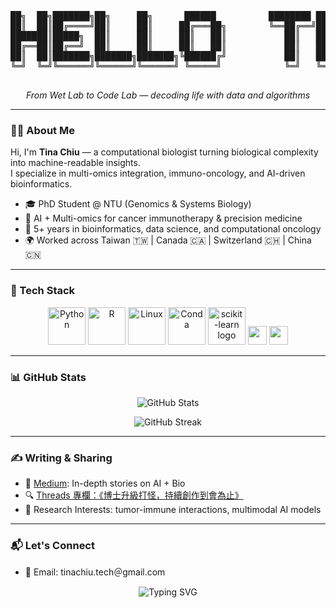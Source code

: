 <pre align="center">

██╗  ██╗███████╗██╗     ██╗      ██████          ████████ ███████  ██████  ██╗  ██╗
██║  ██║██╔════╝██║     ██║     ██╔═══██╗        ╚══██╔══╝██╔════╝ ██╔════╝██║  ██║
███████║█████╗  ██║     ██║     ██║   ██║           ██║   █████╗   ██║     ███████║
██╔══██║██╔══╝  ██║     ██║     ██║   ██║           ██║   ██╔══╝   ██║     ██╔══██║
██║  ██║███████╗███████╗███████╗╚██████╔╝           ██║   ███████╗ ╚██████╗██║  ██║
╚═╝  ╚═╝╚══════╝╚══════╝╚══════╝ ╚═════╝            ╚═╝   ╚══════╝  ╚═════╝╚═╝  ╚═╝

</pre>


<p align="center">
  <em>From Wet Lab to Code Lab — decoding life with data and algorithms</em>
</p>

---

### 👩‍🔬 About Me

Hi, I'm **Tina Chiu** — a computational biologist turning biological complexity into machine-readable insights.  
I specialize in multi-omics integration, immuno-oncology, and AI-driven bioinformatics.


- 🎓 PhD Student @ NTU (Genomics & Systems Biology)
- 🧠 AI + Multi-omics for cancer immunotherapy & precision medicine
- 🧪 5+ years in bioinformatics, data science, and computational oncology
- 🌍 Worked across Taiwan 🇹🇼 | Canada 🇨🇦 | Switzerland 🇨🇭 | China 🇨🇳

---

### 🧠 Tech Stack

<p align="center">
  <img src="https://cdn.jsdelivr.net/gh/devicons/devicon/icons/python/python-original.svg" width="60" height="60" alt="Python" />
  <img src="https://cdn.jsdelivr.net/gh/devicons/devicon/icons/r/r-original.svg" width="60" height="60" alt="R" />
  <img src="https://cdn.jsdelivr.net/gh/devicons/devicon/icons/linux/linux-original.svg" width="60" height="60" alt="Linux" />
  <img src="https://cdn.jsdelivr.net/gh/devicons/devicon/icons/anaconda/anaconda-original.svg" width="60" height="60" alt="Conda" />
  <img src="https://upload.wikimedia.org/wikipedia/commons/0/05/Scikit_learn_logo_small.svg" width="60" height="60" alt="scikit-learn logo" />
  <img src="https://img.shields.io/badge/Immunology-F06292?style=for-the-badge&logoColor=white" height="30" />
  <img src="https://img.shields.io/badge/Oncology-7E57C2?style=for-the-badge&logoColor=white" height="30" />
</p>

---

### 📊 GitHub Stats

<p align="center">
  <img src="https://github-readme-stats.vercel.app/api?username=LULUCHIU&show_icons=true&theme=default" alt="GitHub Stats" />
</p>

<p align="center">
  <img src="https://streak-stats.demolab.com?user=LULUCHIU&theme=default" alt="GitHub Streak" />
</p>

---

### ✍️ Writing & Sharing

- 📝 [Medium](https://medium.com/@lutingchiu): In-depth stories on AI + Bio
- 🔍 [Threads 專欄：《博士升級打怪，持續創作到會為止》](https://www.threads.com/@tina.techtech?igshid=NTc4MTIwNjQ2YQ%3D%3D)
- 🔬 Research Interests: tumor-immune interactions, multimodal AI models

---

### 📬 Let's Connect

- 📧 Email: tinachiu.tech＠gmail.com

<p align="center">
  <img src="https://readme-typing-svg.demolab.com?font=Fira+Code&pause=1000&center=true&vCenter=true&width=435&lines=Making+AI+Understand+Biology;One+line+of+code+at+a+time." alt="Typing SVG" />
</p>
